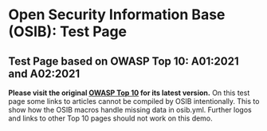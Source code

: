 # Open Security Information Base (OSIB): Test Page

## Test Page based on OWASP Top 10: A01:2021 and A02:2021
<b>Please visit the original [OWASP Top 10](https://owasp.org/Top10) for its latest version.</b>
On this test page some links to articles cannot be compiled by OSIB intentionally. This to show how the OSIB macros handle missing data in osib.yml.
Further logos and links to other Top 10 pages should not work on this demo.<br>

